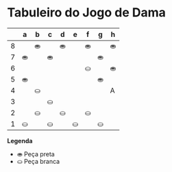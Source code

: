 # Tabuleiro do Jogo de Dama

|   | a | b | c | d | e | f | g | h |
|---|---|---|---|---|---|---|---|---|
| 8 |   | ⛂ |   | ⛂ |   | ⛂ |   | ⛂ |
| 7 | ⛂ |   | ⛂ |   |   |   | ⛂ |   |
| 6 |   |   |   |   |   | ⛀  |   | ⛂ |
| 5 | ⛂ |   |   |   |   |   | ⛂ |   |
| 4 |   | ⛀ |   |   |   |   |   | A  |
| 3 |   |   | ⛀ |   |   |   |   |   |
| 2 |   | ⛀ |   | ⛀ |   | ⛀ |   |  |
| 1 | ⛀ |   | ⛀ |   | ⛀ |   | ⛀ |   |

**Legenda**

- ⛂ Peça preta
- ⛀ Peça branca